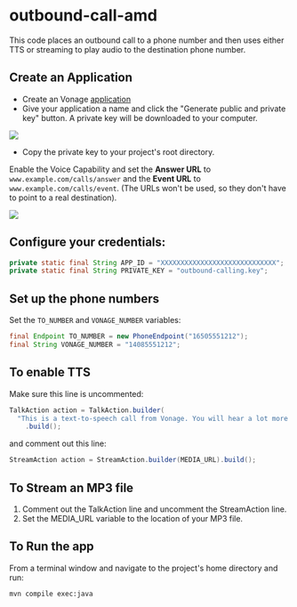 # outbound-call-amd

This code places an outbound call to a phone number and then uses either TTS or streaming to play audio to the destination phone number.

## Create an Application
 * Create an Vonage [application](https://dashboard.nexmo.com/applications/new)
 * Give your application a name and click the "Generate public and private key" button. A private key will be downloaded to your computer.

<kbd>
<img src="https://github.com/scothar-vonage/outbound-call-amd/assets/121972661/e80f09f4-bc57-47b1-8cc7-a1eb8688b3e3" />

</kbd>


 * Copy the private key to your project's root directory.

Enable the Voice Capability and set the **Answer URL** to `www.example.com/calls/answer` and the **Event URL** to `www.example.com/calls/event`. (The URLs won't be used, so they don't have to point to a real destination).

<kbd>
  <img src="https://github.com/scothar-vonage/outbound-call-amd/assets/121972661/32af1f4c-2482-4675-af72-5e8885431843"/>
</kbd>

## Configure your credentials:
```java
private static final String APP_ID = "XXXXXXXXXXXXXXXXXXXXXXXXXXXXX";
private static final String PRIVATE_KEY = "outbound-calling.key";
```

## Set up the phone numbers
Set the `TO_NUMBER` and `VONAGE_NUMBER` variables:
```java
final Endpoint TO_NUMBER = new PhoneEndpoint("16505551212");
final String VONAGE_NUMBER = "14085551212";
```
## To enable TTS

Make sure this line is uncommented:
```java
TalkAction action = TalkAction.builder(
  "This is a text-to-speech call from Vonage. You will hear a lot more stuff, if you keep listening.")
	.build();
```

and comment out this line:
```java
StreamAction action = StreamAction.builder(MEDIA_URL).build();
```

## To Stream an MP3 file

1. Comment out the TalkAction line and uncomment the StreamAction line.
1. Set the MEDIA_URL variable to the location of your MP3 file.

## To Run the app

From a terminal window and navigate to the project's home directory and run:
```
mvn compile exec:java
```

